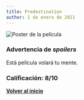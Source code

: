 ```yaml
---
title: Predestination
author: 1 de enero de 2021
---
```


![](--/img/tredestination.webp "Poster de la película")

### Advertencia de *spoilers*

Está película volará tu mente.

### Calificación: 8/10

[**Volver al inicio**](../index.html)
